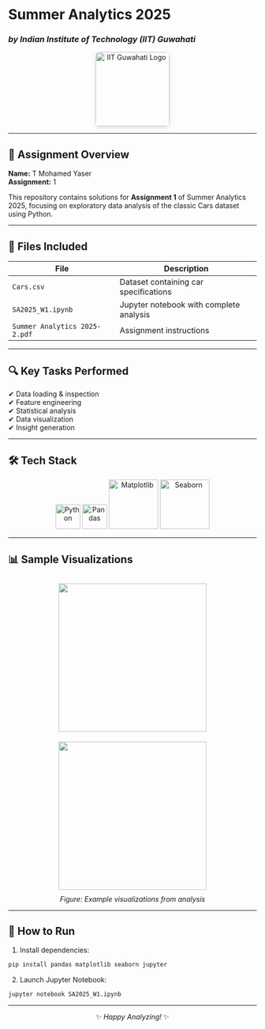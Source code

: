 # **Summer Analytics 2025**  
### *by Indian Institute of Technology (IIT) Guwahati*  

<div align="center">
  <img src="https://www.clipartmax.com/png/middle/334-3342031_iit-guwahati-logo.png" alt="IIT Guwahati Logo" width="150" style="border-radius: 8px; box-shadow: 0 4px 8px rgba(0,0,0,0.1);"/>
</div>

---

## **📝 Assignment Overview**  
**Name:** T Mohamed Yaser  
**Assignment:** 1  

This repository contains solutions for **Assignment 1** of Summer Analytics 2025, focusing on exploratory data analysis of the classic Cars dataset using Python.

---

## **📂 Files Included**
| File | Description |
|------|-------------|
| `Cars.csv` | Dataset containing car specifications |
| `SA2025_W1.ipynb` | Jupyter notebook with complete analysis |
| `Summer Analytics 2025-2.pdf` | Assignment instructions |

---

## **🔍 Key Tasks Performed**
✔ Data loading & inspection  
✔ Feature engineering  
✔ Statistical analysis  
✔ Data visualization  
✔ Insight generation  

---

## 🛠️ Tech Stack
<div align="center">
  <img src="https://cdn.jsdelivr.net/gh/devicons/devicon/icons/python/python-original.svg" width="50" title="Python">
  <img src="https://pandas.pydata.org/static/img/pandas_white.svg" width="50" title="Pandas">
  <img src="https://matplotlib.org/stable/_static/logo2.svg" width="100" title="Matplotlib">
  <img src="https://seaborn.pydata.org/_static/logo-wide-lightbg.svg" width="100" title="Seaborn">
</div>

---

## **📊 Sample Visualizations**
<div align="center">
  <img src="https://matplotlib.org/stable/_images/sphx_glr_bar_001.png" width="300" style="margin:10px">
  <br>
    <img src="https://matplotlib.org/stable/_images/sphx_glr_scatter_001.png" width="300" style="margin:10px">
  <br>
  <em>Figure: Example visualizations from analysis</em>
</div>

---

## **🚀 How to Run**
1. Install dependencies:
```bash
pip install pandas matplotlib seaborn jupyter
```
2. Launch Jupyter Notebook:
```bash
jupyter notebook SA2025_W1.ipynb
```

---

<center>✨ <i>Happy Analyzing!</i> ✨</center>
